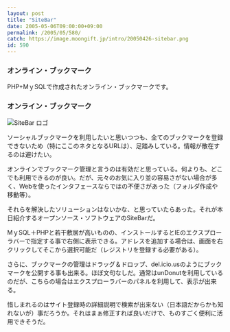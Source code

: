 ```yaml
---
layout: post
title: "SiteBar"
date: 2005-05-06T09:00:00+09:00
permalink: /2005/05/580/
catch: https://image.moongift.jp/intro/20050426-sitebar.png
id: 590
---
```

### オンライン・ブックマーク
  
PHP+MｙSQLで作成されたオンライン・ブックマークです。  
<!--more-->  

### オンライン・ブックマーク
  

![SiteBar ロゴ](https://image.moongift.jp/intro/20050426-sitebar.png "SiteBar ロゴ")

  

ソーシャルブックマークを利用したいと思いつつも、全てのブックマークを登録できないため（特にここのネタとなるURLは）、足踏みしている。情報が散在するのは避けたい。

  

オンラインでブックマーク管理と言うのは有効だと思っている。何よりも、どこでも利用できるのが良い。だが、元々のお気に入り並の容易さがない場合が多く、Webを使ったインタフェースならではの不便さがあった（フォルダ作成や移動等）。

  

それらを解決したソリューションはないかな、と思っていたらあった。それが本日紹介するオープンソース・ソフトウェアのSiteBarだ。

  

MｙSQL＋PHPと若干敷居が高いものの、インストールするとIEのエクスプローラバーで指定する事で右側に表示できる。アドレスを追加する場合は、画面を右クリックしてそこから選択可能だ（レジストリを登録する必要がある）。

  

さらに、ブックマークの管理はドラッグ＆ドロップ、del.icio.usのようにブックマークを公開する事も出来る。ほぼ文句なしだ。通常はunDonutを利用しているのだが、こちらの場合はエクスプローラバーのパネルを利用して、表示が出来る。

  

惜しまれるのはサイト登録時の詳細説明で検索が出来ない（日本語だからかも知れないが）事だろうか。それはまぁ修正すれば良いだけで、ものすごく便利に活用できそうだ。


